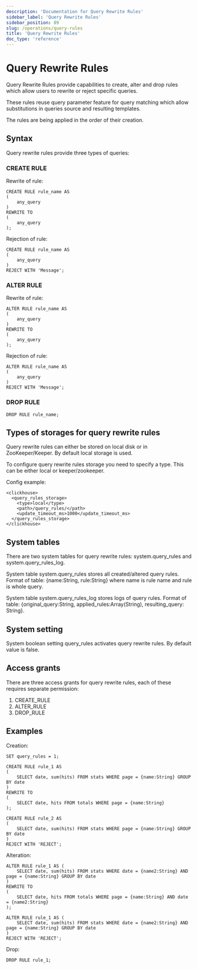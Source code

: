 ```yaml
---
description: 'Documentation for Query Rewrite Rules'
sidebar_label: 'Query Rewrite Rules'
sidebar_position: 89
slug: /operations/query-rules
title: 'Query Rewrite Rules'
doc_type: 'reference'
---
```


# Query Rewrite Rules

Query Rewrite Rules provide capabilities to create, alter and drop rules which allow users to rewrite or reject specific queries.

These rules reuse query parameter feature for query matching which allow substitutions in queries source and resulting templates.

The rules are being applied in the order of their creation.

## Syntax

Query rewrite rules provide three types of queries:
### CREATE RULE
Rewrite of rule:
```
CREATE RULE rule_name AS 
(
    any_query
) 
REWRITE TO 
(
    any_query
);
```
Rejection of rule:
```
CREATE RULE rule_name AS 
(
    any_query
) 
REJECT WITH 'Message';
```

### ALTER RULE
Rewrite of rule:
```
ALTER RULE rule_name AS 
(
    any_query
) 
REWRITE TO 
(
    any_query
);
```
Rejection of rule:
```
ALTER RULE rule_name AS 
(
    any_query
) 
REJECT WITH 'Message';
```

### DROP RULE
```
DROP RULE rule_name;
```

## Types of storages for query rewrite rules

Query rewrite rules can either be stored on local disk or in ZooKeeper/Keeper. By default local storage is used.

To configure query rewrite rules storage you need to specify a type. This can be either local or keeper/zookeeper.

Config example:

```
<clickhouse>
  <query_rules_storage>
    <type>local</type>
    <path>/query_rules/</path>
    <update_timeout_ms>1000</update_timeout_ms>
  </query_rules_storage>
</clickhouse>
```

## System tables

There are two system tables for query rewrite rules: system.query_rules and system.query_rules_log.

System table system.query_rules stores all created/altered query rules. 
Format of table: {name:String, rule:String} where name is rule name and rule is whole query.

System table system.query_rules_log stores logs of query rules. 
Format of table: {original_query:String, applied_rules:Array(String), resulting_query: String}.

## System setting

System boolean setting query_rules activates query rewrite rules.  By default value is false.

## Access grants

There are three access grants for query rewrite rules, each of these requires separate permission:
1. CREATE_RULE
2. ALTER_RULE
3. DROP_RULE

## Examples

Creation:
```
SET query_rules = 1;

CREATE RULE rule_1 AS 
(
    SELECT date, sum(hits) FROM stats WHERE page = {name:String} GROUP BY date
) 
REWRITE TO 
(
    SELECT date, hits FROM totals WHERE page = {name:String}
);

CREATE RULE rule_2 AS 
(
    SELECT date, sum(hits) FROM stats WHERE page = {name:String} GROUP BY date
) 
REJECT WITH 'REJECT';
```

Alteration:
```
ALTER RULE rule_1 AS (
    SELECT date, sum(hits) FROM stats WHERE date = {name2:String} AND page = {name:String} GROUP BY date
)
REWRITE TO 
(
    SELECT date, hits FROM totals WHERE page = {name:String} AND date = {name2:String}
);

ALTER RULE rule_1 AS (
    SELECT date, sum(hits) FROM stats WHERE date = {name2:String} AND page = {name:String} GROUP BY date
)
REJECT WITH 'REJECT';
```

Drop:
```
DROP RULE rule_1;
```
